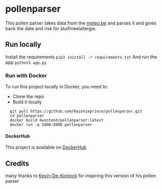 # pollenparser

This pollen parser takes data from the [meteo.be](https://www.meteo.be/nl/weer/verwachtingen/stuifmeelallergie-en-hooikoorts) and parses it and gives back the date and risk for stuifmeelallergie.

## Run locally

Install the requirements
```pip3 inistall -r requirements.txt```
And run the app
```python3 app.py```

### Run with Docker

To run this project locally in Docker, you need to:
* Clone the repo
* Build it locally

```
  git pull https://github.com/Kwinnieprince/pollenparser.git
  cd pollenparser
  docker build kwintend/pollenparser:latest
  docker run -p 5000:5000 pollenparser
```

#### DockerHub

This project is available on [DockerHub](https://hub.docker.com/repository/docker/kwintend/pollenparser)

## Credits

many thanks to [Kevin-De-Koninck](https://github.com/Kevin-De-Koninck/pollen-parser) for inspiring this version of his pollen parser
